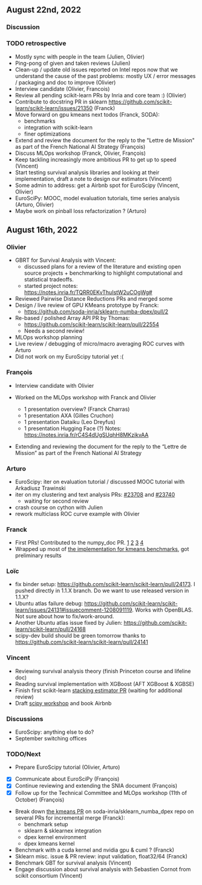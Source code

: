 ## August 22nd, 2022


### Discussion


### TODO retrospective

- Mostly sync with people in the team (Julien, Olivier)
- Ping-pong of given and taken reviews (Julien)
- Clean-up / update old issues reported on Intel repos now that we understand the cause of the past problems: mostly UX / error messages / packaging and doc to improve (Olivier)
- Interview candidate (Olivier, Francois)
- Review all pending scikit-learn PRs by Inria and core team :) (Olivier)
- Contribute to docstring PR in sklearn https://github.com/scikit-learn/scikit-learn/issues/21350 (Franck)
- Move forward on gpu kmeans next todos (Franck, SODA):
  + benchmarks
  + integration with scikit-learn
  + finer optimizations
- Extend and review the document for the reply to the "Lettre de Mission" as part of the French National AI Strategy (François)
- Discuss MLOps workshop (Franck, Olivier, François)
- Keep tackling increasingly more ambitious PR to get up to speed (Vincent)
- Start testing survival analysis libraries and looking at their implementation, draft a note to design our estimators (Vincent)
- Some admin to address: get a Airbnb spot for EuroScipy (Vincent, Olivier)
- EuroSciPy: MOOC, model evaluation tutorials, time series analysis (Arturo, Olivier)
- Maybe work on pinball loss refactorization ? (Arturo)



## August 16th, 2022

### Olivier

- GBRT for Survival Analysis with Vincent:
    - discussed plans for a review of the literature and existing open
      source projects + benchmarking to highlight computational and
      statistical tradeoffs.
    - started project notes: https://notes.inria.fr/TQRR0EKvThuIstW2uCOgWg#
- Reviewed Pairwise Distance Reductions PRs and merged some
- Design / live review of GPU KMeans prototype by Franck:
    - https://github.com/soda-inria/sklearn-numba-dpex/pull/2
- Re-based / polished Array API PR by Thomas:
    - https://github.com/scikit-learn/scikit-learn/pull/22554
    - Needs a second review!
- MLOps workshop planning
- Live review / debugging of micro/macro averaging ROC curves with Arturo
- Did not work on my EuroScipy tutorial yet :(

### François

- Interview candidate with Olivier
- Worked on the MLOps workshop with Franck and Olivier 
    - 1 presentation overview? (Franck Charras)
    - 1 presentation AXA (Gilles Cruchon)
    - 1 presentation Dataiku (Leo Dreyfus)
    - 1 presentation Hugging Face (?)
 Notes: https://notes.inria.fr/rC4S4dUgSUqhH8MKzikvAA

- Extending and reviewing the document for the reply to the “Lettre de Mission” as part of the French National AI Strategy

### Arturo

- EuroScipy: iter on evaluation tutorial / discussed MOOC tutorial with Arkadiusz Trawinski
- iter on my clustering and text analysis PRs: [#23708](https://github.com/scikit-learn/scikit-learn/pull/23708) and [#23740](https://github.com/scikit-learn/scikit-learn/pull/23740)
    - waiting for second review
- crash course on cython with Julien
- rework multiclass ROC curve example with Olivier

### Franck

- First PRs! Contributed to the numpy_doc PR. [1](https://github.com/scikit-learn/scikit-learn/pull/24161) [2](https://github.com/scikit-learn/scikit-learn/pull/24162) [3](https://github.com/scikit-learn/scikit-learn/pull/24162) [4](https://github.com/scikit-learn/scikit-learn/pull/24164)
- Wrapped up most of [the implementation for kmeans benchmarks](https://github.com/soda-inria/sklearn-numba-dpex/pull/2), got preliminary results

### Loïc

- fix binder setup: https://github.com/scikit-learn/scikit-learn/pull/24173. I pushed directly in 1.1.X branch. Do we want to use released version in 1.1.X?
- Ubuntu atlas failure debug: https://github.com/scikit-learn/scikit-learn/issues/24131#issuecomment-1208091119. Works with OpenBLAS. Not sure about how to fix/work-around.
- Another Ubuntu atlas issue fixed by Julien: https://github.com/scikit-learn/scikit-learn/pull/24168
- scipy-dev build should be green tomorrow thanks to https://github.com/scikit-learn/scikit-learn/pull/24141

### Vincent

- Reviewing survival analysis theory (finish Princeton course and lifeline doc)
- Reading survival implementation with XGBoost (AFT XGBoost & XGBSE)
- Finish first scikit-learn [stacking estimator PR](https://github.com/scikit-learn/scikit-learn/pull/24146) (waiting for additional review)
- Draft [scipy workshop](https://pretalx.com/euroscipy-2022/talk/ZQJPNY/) and book Airbnb

### Discussions

- EuroScipy: anything else to do?
- September switching offices

### TODO/Next

- Prepare EuroScipy tutorial (Olivier, Arturo)
- [x] Communicate about EuroSciPy (François)
- [x] Continue reviewing and extending the SNIA document (François)
- [x] Follow up for the Technical Committee and MLOps workshop (11th of October) (François)
- Break down [the kmeans PR](https://github.com/soda-inria/sklearn-numba-dpex/pull/2) on soda-inria/sklearn_numba_dpex repo on several PRs for incremental merge (Franck):
    - benchmark setup
    - sklearn & sklearnex integration
    - dpex kernel environment
    - dpex kmeans kernel
- Benchmark with a cuda kernel and nvidia gpu & cuml ? (Franck)
- Sklearn misc. issue & PR review: input validation, float32/64 (Franck)
- Benchmark GBT for survival analysis (Vincent)
- Engage discussion about survival analysis with Sebastien Cornot from scikit consortium (Vincent)
